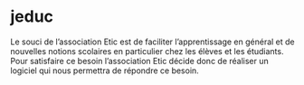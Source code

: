 # jeduc
Le souci de l’association Etic est de faciliter l’apprentissage en général et de nouvelles notions scolaires en particulier chez les élèves et les étudiants. Pour satisfaire ce besoin l’association Etic décide donc de réaliser un logiciel qui nous permettra de répondre ce besoin.
